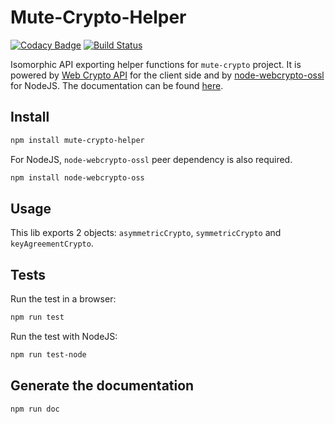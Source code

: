 # Mute-Crypto-Helper

[![Codacy Badge](https://api.codacy.com/project/badge/Grade/7f57d309a20e4a2ba0e20337898b0b4f)](https://app.codacy.com/app/kalitine/mute-crypto-helper?utm_source=github.com&utm_medium=referral&utm_content=coast-team/mute-crypto-helper&utm_campaign=badger)
[![Build Status](https://travis-ci.org/coast-team/mute-crypto-helper.svg?branch=master)](https://travis-ci.org/coast-team/mute-crypto-helper)

Isomorphic API exporting helper functions for `mute-crypto` project. It is powered by [Web Crypto API][1] for the client side and by [node-webcrypto-ossl][3] for NodeJS. The documentation can be found [here][2].

## Install

```sh
npm install mute-crypto-helper
```

For NodeJS, `node-webcrypto-ossl` peer dependency is also required.

```sh
npm install node-webcrypto-oss
```

## Usage

This lib exports 2 objects: `asymmetricCrypto`, `symmetricCrypto` and `keyAgreementCrypto`.

## Tests

Run the test in a browser:

```sh
npm run test
```

Run the test with NodeJS:

```sh
npm run test-node
```

## Generate the documentation

```sh
npm run doc
```

[1]: https://developer.mozilla.org/en-US/docs/Web/API/Web_Crypto_API
[2]: https://coast-team.github.io/mute-crypto-helper/
[3]: https://github.com/PeculiarVentures/node-webcrypto-ossl
